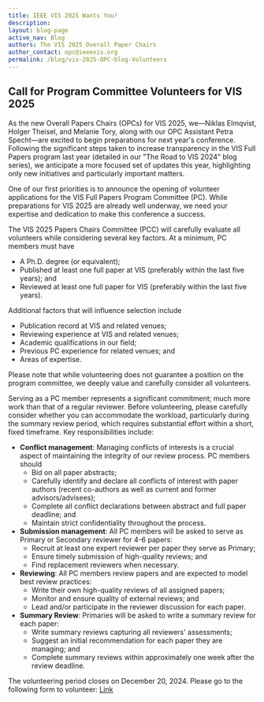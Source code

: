 ```yaml
---
title: IEEE VIS 2025 Wants You!
description: 
layout: blog-page
active_nav: Blog
authors: The VIS 2025 Overall Paper Chairs
author_contact: opc@ieeevis.org
permalink: /blog/vis-2025-OPC-blog-Volunteers
---
```


## Call for Program Committee Volunteers for VIS 2025

As the new Overall Papers Chairs (OPCs) for VIS 2025, we—Niklas Elmqvist, Holger Theisel, and Melanie Tory, along with our OPC Assistant Petra Specht—are excited to begin preparations for next year's conference. Following the significant steps taken to increase transparency in the VIS Full Papers program last year (detailed in our "The Road to VIS 2024" blog series), we anticipate a more focused set of updates this year, highlighting only new initiatives and particularly important matters.

One of our first priorities is to announce the opening of volunteer applications for the VIS Full Papers Program Committee (PC). While preparations for VIS 2025 are already well underway, we need your expertise and dedication to make this conference a success.

The VIS 2025 Papers Chairs Committee (PCC) will carefully evaluate all volunteers while considering several key factors. At a minimum, PC members must have
  * A Ph.D. degree (or equivalent);
  * Published at least one full paper at VIS (preferably within the last five years); and
  * Reviewed at least one full paper for VIS (preferably within the last five years).

Additional factors that will influence selection include
  * Publication record at VIS and related venues;
  * Reviewing experience at VIS and related venues;
  * Academic qualifications in our field;
  * Previous PC experience for related venues; and
  * Areas of expertise.

Please note that while volunteering does not guarantee a position on the program committee, we deeply value and carefully consider all volunteers.

Serving as a PC member represents a significant commitment; much more work than that of a regular reviewer. Before volunteering, please carefully consider whether you can accommodate the workload, particularly during the summary review period, which requires substantial effort within a short, fixed timeframe. Key responsibilities include:

  * **Conflict management**: Managing conflicts of interests is a crucial aspect of maintaining the integrity of our review process. PC members should
    - Bid on all paper abstracts;
    - Carefully identify and declare all conflicts of interest with paper authors (recent co-authors as well as current and former advisors/advisees); 
    - Complete all conflict declarations between abstract and full paper deadline; and
    - Maintain strict confidentiality throughout the process.
  * **Submission management**: All PC members will be asked to serve as Primary or Secondary reviewer for 4-6 papers:
    - Recruit at least one expert reviewer per paper they serve as Primary;
    - Ensure timely submission of high-quality reviews; and
    - Find replacement reviewers when necessary.
  * **Reviewing**: All PC members review papers and are expected to model best review practices:
    - Write their own high-quality reviews of all assigned papers;
    - Monitor and ensure quality of external reviews; and
    - Lead and/or participate in the reviewer discussion for each paper.
  * **Summary Review**: Primaries will be asked to write a summary review for each paper:
    - Write summary reviews capturing all reviewers' assessments;
    - Suggest an initial recommendation for each paper they are managing; and
    - Complete summary reviews within approximately one week after the review deadline.

The volunteering period closes on December 20, 2024. Please go to the following form to volunteer: [Link](https://forms.gle/UvGEJrFSfGDDEkRTA) 
